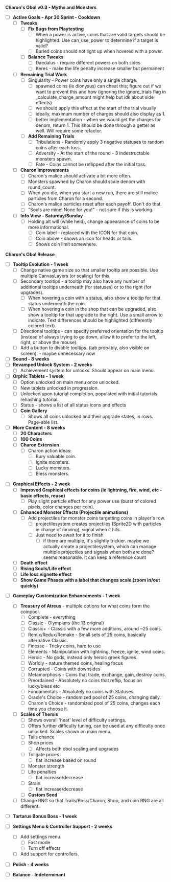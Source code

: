 **Charon's Obol v0.3 - Myths and Monsters**
- [ ] **Active Goals - Apr 30 Sprint - Cooldown**
	- [ ] **Tweaks**
		- [ ] **Fix Bugs from Playtesting**
			- [ ] When a power is active, coins that are valid targets should be highlighted. Use can_use_power to determine if a target is valid?
			- [ ] Buried coins should not light up when hovered with a power.
		- [ ] **Balance Tweaks**
			- [ ] Daedalus - require different powers on both sides
			- [ ] Keres - make the life penalty increase smaller but permanent
	- [ ] **Remaining Trial Work**
		- [ ]  Singularity - Power coins have only a single charge.
			- [ ] spawned coins (ie dionysus) can cheat this; figure out if we want to prevent this and how (ignoring the ignore_trials flag in _calculate_charge_amount might help but idk about side effects)
			- [ ] we should apply this effect at the start of the trial visually
			- [ ] ideally, maximum number of charges should also display as 1. 
			- [ ] better implementation - when we would get the charges for denom, return 1. This should be done through a getter as well. Will require some refactor.
		- [ ] **Add Remaining Trials**
			- [ ] Tribulations - Randomly apply 3 negative statuses to random coins after each toss.
			- [ ] Adversity - At the start of the round - 3 indestructable monsters spawn.
			- [ ] Fate - Coins cannot be reflipped after the initial toss.
	- [ ] **Charon Improvements**
		- [ ] Charon's malice should activate a bit more often.
		- [ ] Monsters spawned by Charon should scale denom with round_count.
		- [ ]  When you die, when you start a new run, there are still malice particles from Charon for a second.
		- [ ] Charon's malice particles reset after each payoff. Don't do that.
		- [ ] "Souls are mine! None for you!" - not sure if this is working.
	- [ ] **Info View - Saturday/Sunday**
		- [ ] Holding alt will (while held), change appearance of coins to be more informational.
			- [ ] Coin label - replaced with the ICON for that coin.
			- [ ] Coin above - shows an icon for heads or tails.
			- [ ] Shows coin limit somewhere.

**Charon's Obol Release**
- [ ] **Tooltip Evolution - 1 week**
	- [ ] Change native game size so that smaller tooltip are possible. Use multiple CanvasLayers (or scaling) for this. 
	- [ ] Secondary tooltips - a tooltip may also have any number of additional tooltips underneath (for statuses) or to the right (for upgrades).
		- [ ] When hovering a coin with a status, also show a tooltip for that status underneath the coin.
		- [ ] When hovering a coin in the shop that can be upgraded, also show a tooltip for that upgrade to the right. Use a small arrow to indicate. Text differences should be highlighted (differently colored text)
	- [ ] Directional tooltips - can specify preferred orientation for the tooltip (instead of always trying to go down, allow it to prefer to the left, right, or above the mouse).
	- [ ] Add a button to disable tooltips. (tab probably, also visible on screen). - maybe unnecessary now
- [ ] **Sound - 8 weeks**
- [ ] **Revamped Unlock System - 2 weeks**
	- [ ] Achievement system for unlocks. Should appear on main menu.
- [ ] **Orphic Tablets - 1 week**
	- [ ] Option unlocked on main menu once unlocked.
	- [ ] New tablets unlocked in progression.
	- [ ] Unlocked upon tutorial completion, populated with initial tutorials rehashing tutorial.
	- [ ] Status - shows a list of all status icons and effects
	- [ ] **Coin Gallery**
		- [ ] Shows all coins unlocked and their upgrade states, in rows. Page-able list.
- [ ] **More Content - 8 weeks**
	- [ ] **20 Characters**
	- [ ] **100 Coins**
	- [ ] **Charon Extension**
		- [ ] Charon action ideas:
			- [ ] Bury valuable coin.
			- [ ] Ignite monsters.
			- [ ] Lucky monsters.
			- [ ] Bless monsters.
* [ ] **Graphical Effects - 2 week**
	- [ ] **Improved Graphical effects for coins (ie lightning, fire, wind, etc - basic effects, reuse)**
		- [ ] Play slight particle effect for any power use (burst of colored pixels, color changes per coin).
	- [ ] **Enhanced Monster Effects (Projectile animations)**
		- [ ] Add projectiles for monster coins targetting coins in player's row.
			- [ ] projectilesystem creates projectiles (Sprite2D with particles in charge of moving), signal when it hits
			- [ ] Just need to await for it to finish
				- [ ] if there are multiple, it's slightly trickier. maybe we actually create a projectilesystem, which can manage multiple projectiles and signals when both are done? seems reasonable. it can keep a reference count
	- [ ] **Death effect**
	- [ ] **Rising Souls/Life effect**
	- [ ] **Life loss vignette effect**
	- [ ] **Show Game Phases with a label that changes scale (zoom in/out quickly)**
- [ ] **Gameplay Customization Enhancements - 1 week**
	- [ ] **Treasury of Atreus** - multiple options for what coins form the coinpool.
		- [ ] Complete - everything
		- [ ] Classic - Olympians (the 13 original)
		- [ ] Classic+ - Classic with a few more additions, around ~25 coins.
		- [ ] Remix/Redux/Remake - Small sets of 25 coins, basically alternative Classic.
		- [ ] Finesse - Tricky coins, hard to use
		- [ ] Elements - Manipulation with lightning, freeze, ignite, wind coins.
		- [ ] Heroic - No gods, instead only heroic greek figures.
		- [ ] Worldly - nature themed coins, healing focus
		- [ ] Corrupted - Coins with downsides
		- [ ] Metamorphosis - Coins that trade, exchange, gain, destroy coins.
		- [ ] Preordained - Absolutely no coins that reflip, focus on lucky/bless etc
		- [ ] Fundamentals - Absolutely no coins with Statuses.
		- [ ] Oracle's Choice - randomized pool of 25 coins, changing daily.
		- [ ] Charon's Choice - randomized pool of 25 coins, changes each time you choose it.
	- [ ] **Scales of Themis**
		- [ ] Shows overall 'heat' level of difficulty settings.
		- [ ] Offers further difficulty tuning, can be used at any difficulty once unlocked. Scales shown on main menu.
		- [ ] Tails chance
		- [ ] Shop prices
			- [ ] Affects both obol scaling and upgrades
		- [ ] Tollgate prices
			- [ ] flat increase based on round
		- [ ] Monster strength
		- [ ] Life penalties
			- [ ] flat increase/decrease
		- [ ] Strain
			- [ ] flat increase/decrease
		- [ ] **Custom Seed**
	- [ ] Change RNG so that Trails/Boss/Charon, Shop, and coin RNG are all different.
- [ ] **Tartarus Bonus Boss - 1 week**
- [ ] **Settings Menu & Controller Support - 2 weeks**
	- [ ] Add settings menu.
		- [ ] Fast mode
		- [ ] Turn off effects
	- [ ] Add support for controllers.
- [ ] **Polish - 4 weeks**
- [ ] **Balance - Indeterminant**

